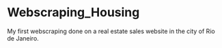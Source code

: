 # Webscraping_Housing

My first webscraping done on a real estate sales website in the city of Rio de Janeiro.
